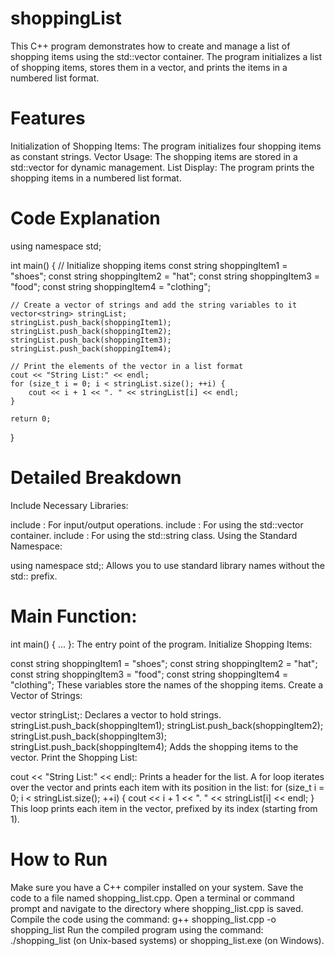 # shoppingList
This C++ program demonstrates how to create and manage a list of shopping items using the std::vector container. The program initializes a list of shopping items, stores them in a vector, and prints the items in a numbered list format.

# Features
Initialization of Shopping Items: The program initializes four shopping items as constant strings.
Vector Usage: The shopping items are stored in a std::vector for dynamic management.
List Display: The program prints the shopping items in a numbered list format.

# Code Explanation

using namespace std;

int main() {
    // Initialize shopping items
    const string shoppingItem1 = "shoes";
    const string shoppingItem2 = "hat";
    const string shoppingItem3 = "food";
    const string shoppingItem4 = "clothing";

    // Create a vector of strings and add the string variables to it
    vector<string> stringList;
    stringList.push_back(shoppingItem1);
    stringList.push_back(shoppingItem2);
    stringList.push_back(shoppingItem3);
    stringList.push_back(shoppingItem4);

    // Print the elements of the vector in a list format
    cout << "String List:" << endl;
    for (size_t i = 0; i < stringList.size(); ++i) {
        cout << i + 1 << ". " << stringList[i] << endl;
    }

    return 0;
}
# Detailed Breakdown
Include Necessary Libraries:

include <iostream>: For input/output operations.
include <vector>: For using the std::vector container.
include <string>: For using the std::string class.
Using the Standard Namespace:

using namespace std;: Allows you to use standard library names without the std:: prefix.
# Main Function:

int main() { ... }: The entry point of the program.
Initialize Shopping Items:

const string shoppingItem1 = "shoes";
const string shoppingItem2 = "hat";
const string shoppingItem3 = "food";
const string shoppingItem4 = "clothing"; These variables store the names of the shopping items.
Create a Vector of Strings:

vector<string> stringList;: Declares a vector to hold strings.
stringList.push_back(shoppingItem1);
stringList.push_back(shoppingItem2);
stringList.push_back(shoppingItem3);
stringList.push_back(shoppingItem4); Adds the shopping items to the vector.
Print the Shopping List:

cout << "String List:" << endl;: Prints a header for the list.
A for loop iterates over the vector and prints each item with its position in the list:
for (size_t i = 0; i < stringList.size(); ++i) {
    cout << i + 1 << ". " << stringList[i] << endl;
}
This loop prints each item in the vector, prefixed by its index (starting from 1).

# How to Run
Make sure you have a C++ compiler installed on your system.
Save the code to a file named shopping_list.cpp.
Open a terminal or command prompt and navigate to the directory where shopping_list.cpp is saved.
Compile the code using the command: g++ shopping_list.cpp -o shopping_list
Run the compiled program using the command: ./shopping_list (on Unix-based systems) or shopping_list.exe (on Windows).
